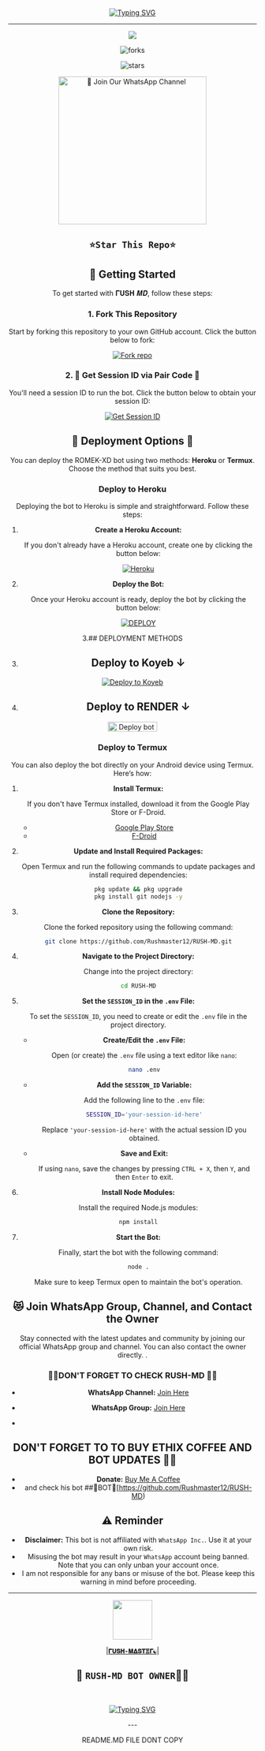 <br>
 </p>
    <p align="center">
<a href="https://git.io/typing-svg"><img src="https://readme-typing-svg.demolab.com?font=EB+Garamond&weight=800&size=28&duration=4000&pause=1000&random=false&width=435&lines=WELCOME+TO+RUSH-MD;MULTI-DEVICE+WHATSAPP+BOT;DEVELOPED+BY+𝚪𝐔𝐒𝚮-𝚳𝚫𝐒𝚻𝚵𝚪☯️...❤️" alt="Typing SVG" /></a>

 
  
<div align="center">
</p

<hr>

<hr>
<p align="center">
<a href="https://github.com/Rushmaster12/RUSH-MD">
    <img src="https://cdn.ironman.my.id/i/5yp4s8.jpeg">
  </a>


    

![forks](https://img.shields.io/github/forks/Rushmaster12/RUSH-MD?label=Forks&style=social)

![stars](https://img.shields.io/github/stars/Rushmaster12/RUSH-MD?style=social)




<a href="https://www.whatsapp.com/channel/0029VajrLTH30LKXN5O5Zj04"><img src="https://img.shields.io/badge/%E2%9D%A4%EF%B8%8F%E2%80%8D%20Join%20Our%20WhatsApp%20Channel%F0%9F%91%A8%E2%80%8D%F0%9F%92%BB-green" alt="📎 Join Our WhatsApp Channel" width="300"></a>


## `⭐Star This Repo⭐`

## 🚀 Getting Started

To get started with 𝚪𝐔𝐒𝚮 𝑴𝑫, follow these steps:

### 1. Fork This Repository

Start by forking this repository to your own GitHub account. Click the button below to fork:

<a href='https://github.com/Rushmaster12/RUSH-MD/fork' target="_blank"><img alt='Fork repo' src='https://img.shields.io/badge/Fork This Repo-black?style=for-the-badge&logo=git&logoColor=white'/></a>

### 2. 🌟 Get Session ID via Pair Code 🌟

You'll need a session ID to run the bot. Click the button below to obtain your session ID:

<a href='https://professional-kitty-goutammallick516-86803e18.koyeb.app' target="_blank"><img alt='Get Session ID' src='https://img.shields.io/badge/Click here to get your session id-black?style=for-the-badge&logo=opencv&logoColor=red'/></a>

## 🤩 Deployment Options 🤩

You can deploy the ROMEK-XD bot using two methods: **Heroku** or **Termux**. Choose the method that suits you best.

### Deploy to Heroku 

Deploying the bot to Heroku is simple and straightforward. Follow these steps:

1. **Create a Heroku Account:**

   If you don't already have a Heroku account, create one by clicking the button below:

   <a href='https://signup.heroku.com/' target="_blank"><img alt='Heroku' src='https://img.shields.io/badge/-Create-black?style=for-the-badge&logo=heroku&logoColor=red'/></a>

2. **Deploy the Bot:**

   Once your Heroku account is ready, deploy the bot by clicking the button below:

   <a href='https://heroku.com/deploy' target="_blank"><img alt='DEPLOY' src='https://img.shields.io/badge/-DEPLOY-black?style=for-the-badge&logo=heroku&logoColor=red'/></a>

3.## DEPLOYMENT METHODS

3. ## Deploy to Koyeb ↓

[![Deploy to Koyeb](https://www.koyeb.com/static/images/deploy/button.svg)](https://app.koyeb.com/deploy?name=rush-md&type=git&repository=Rushmaster12%2FRUSH-MD&branch=RUSH&builder=dockerfile&env%5BAUTO_REACT%5D=true&env%5BAUTO_STATUS_SEEN%5D=true&env%5BSESSION_ID%5D=&ports=8000%3Bhttp%3B%2F)


4. ## Deploy to RENDER ↓

<a href="https://dashboard.render.com/" target="blank"><img align="center" src="https://telegra.ph/file/c15e952f017c10e12f431.jpg" width="100" height="20" alt="Deploy bot"/></a>


### Deploy to Termux

You can also deploy the bot directly on your Android device using Termux. Here’s how:

1. **Install Termux:**

   If you don't have Termux installed, download it from the Google Play Store or F-Droid.

   - [Google Play Store](https://play.google.com/store/apps/details?id=com.termux)
   - [F-Droid](https://f-droid.org/en/packages/com.termux/)

2. **Update and Install Required Packages:**

   Open Termux and run the following commands to update packages and install required dependencies:

   ```bash
   pkg update && pkg upgrade
   pkg install git nodejs -y
   ```

3. **Clone the Repository:**

   Clone the forked repository using the following command:

   ```bash
   git clone https://github.com/Rushmaster12/RUSH-MD.git
   ```

4. **Navigate to the Project Directory:**

   Change into the project directory:

   ```bash
   cd RUSH-MD
   ```

5. **Set the `SESSION_ID` in the `.env` File:**

   To set the `SESSION_ID`, you need to create or edit the `.env` file in the project directory.

   - **Create/Edit the `.env` File:**

     Open (or create) the `.env` file using a text editor like `nano`:

     ```bash
     nano .env
     ```

   - **Add the `SESSION_ID` Variable:**

     Add the following line to the `.env` file:

     ```bash
     SESSION_ID='your-session-id-here'
     ```

     Replace `'your-session-id-here'` with the actual session ID you obtained.

   - **Save and Exit:**

     If using `nano`, save the changes by pressing `CTRL + X`, then `Y`, and then `Enter` to exit.

6. **Install Node Modules:**

   Install the required Node.js modules:

   ```bash
   npm install
   ```

7. **Start the Bot:**

   Finally, start the bot with the following command:

   ```bash
   node .
   ```

   Make sure to keep Termux open to maintain the bot's operation.

## 😻 Join WhatsApp Group, Channel, and Contact the Owner

Stay connected with the latest updates and community by joining our official WhatsApp group and channel. You can also contact the owner directly.
.

### 🎉🎉DON'T FORGET TO CHECK RUSH-MD 🎉🎉

- **WhatsApp Channel:** [Join Here](https://whatsapp.com/channel/0029VaWJMi3GehEE9e1YsI1S)

- **WhatsApp Group:** [Join Here](https://chat.whatsapp.com/E3PWxdvLc7ZCp1ExOCkEGp)
- 
## DON'T FORGET TO TO BUY ETHIX COFFEE AND BOT UPDATES 🎉🎉
- **Donate:** [Buy Me A Coffee](buymeacoffee.com/ethixbhai)
- and check his bot ##🚀BOT🎉[https://github.com/Rushmaster12/RUSH-MD)

## ⚠️ Reminder

- **Disclaimer:** This bot is not affiliated with `WhatsApp Inc.`. Use it at your own risk.
- Misusing the bot may result in your `WhatsApp` account being banned. Note that you can only unban your account once.
- I am not responsible for any bans or misuse of the bot. Please keep this warning in mind before proceeding.

---




<a href="https://github.com/Rushmaster12/"><img src="https://cdn.ironman.my.id/i/5yp4s8.jpeg" width=80 height=80></a>   

|**[`𝚪𝐔𝐒𝚮-𝚳𝚫𝐒𝚻𝚵𝚪☯️`](https://github.com/rushmaster12)**|

## 👑 `RUSH-MD BOT OWNER`👨‍💻 

 <br>
 </p>
    <p align="center"><a href="https://git.io/typing-svg"><img src="https://readme-typing-svg.demolab.com?font=EB+Garamond&weight=800&size=28&duration=4000&pause=1000&random=false&width=435&lines=THANKS+ALL+USE;MY+BOT+RUSH-MD" alt="Typing SVG" /></a>
<p>---

 
 README.MD FILE DONT COPY </p>
